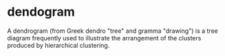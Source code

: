 # dendogram
A dendrogram (from Greek dendro "tree" and gramma "drawing") is a tree diagram frequently used to illustrate the arrangement of the clusters produced by hierarchical clustering.
